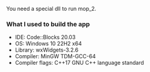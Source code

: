 You need a special dll to run mop_2.

### What I used to build the app ###
- IDE: Code::Blocks 20.03
- OS: Windows 10 22H2 x64
- Library: wxWidgets-3.2.6
- Compiler: MinGW TDM-GCC-64
- Compiler flags: C++17 GNU C++ language standard
